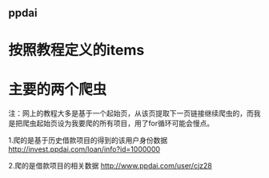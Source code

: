 ## ppdai
# 按照教程定义的items
# 主要的两个爬虫
注：网上的教程大多是基于一个起始页，从该页提取下一页链接继续爬虫的，而我是把爬虫起始页设为我要爬的所有项目，用了for循环可能会慢点。

1.爬的是基于历史借款项目的得到的该用户身份数据
http://invest.ppdai.com/loan/info?id=1000000

2.爬的是借款项目的相关数据
http://www.ppdai.com/user/cjz28

